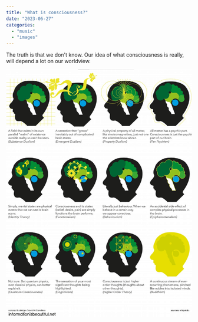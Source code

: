 ```yaml
---
title: "What is consciousness?"
date: "2023-06-27"
categories:
  - "music"
  - "images"
---
```


The truth is that we don't know. Our idea of what consciousness is really, will depend a lot on our worldview.

![](models-of-consciousness.png "Models of Consciousness")